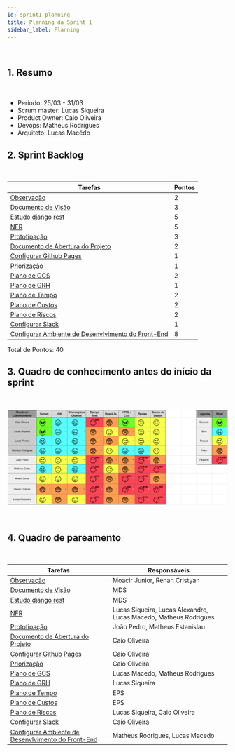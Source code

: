 ```yaml
---
id: sprint1-planning
title: Planning da Sprint 1 
sidebar_label: Planning
---
```


<br>

## 1. Resumo

<br>

- Período: 25/03 - 31/03
- Scrum master: Lucas Siqueira
- Product Owner: Caio Oliveira
- Devops: Matheus Rodrigues
- Arquiteto: Lucas Macêdo

## 2. Sprint Backlog

<br>

Tarefas|Pontos
--|--
|[Observação](https://github.com/fga-eps-mds/2019.1-Hora-Da-Hora/issues/8) | 2
|[Documento de Visão](https://github.com/fga-eps-mds/2019.1-Hora-Da-Hora/issues/9) | 3
|[Estudo django rest](https://github.com/fga-eps-mds/2019.1-Hora-Da-Hora/issues/10) | 5
|[NFR](https://github.com/fga-eps-mds/2019.1-Hora-Da-Hora/issues/11) | 5
|[Prototipação](https://github.com/fga-eps-mds/2019.1-Hora-Da-Hora/issues/12) | 3
|[Documento de Abertura do Projeto](https://github.com/fga-eps-mds/2019.1-Hora-Da-Hora/issues/13) | 2
|[Configurar Github Pages](https://github.com/fga-eps-mds/2019.1-Hora-Da-Hora/issues/14) | 1
|[Priorização](https://github.com/fga-eps-mds/2019.1-Hora-Da-Hora/issues/16) | 1
|[Plano de GCS](https://github.com/fga-eps-mds/2019.1-Hora-Da-Hora/issues/17) | 2
|[Plano de GRH](https://github.com/fga-eps-mds/2019.1-Hora-Da-Hora/issues/18) | 1
|[Plano de Tempo](https://github.com/fga-eps-mds/2019.1-Hora-Da-Hora/issues/19) | 2
|[Plano de Custos](https://github.com/fga-eps-mds/2019.1-Hora-Da-Hora/issues/20) | 2
|[Plano de Riscos](https://github.com/fga-eps-mds/2019.1-Hora-Da-Hora/issues/21) | 2
|[Configurar Slack](https://github.com/fga-eps-mds/2019.1-Hora-Da-Hora/issues/7) | 1
|[Configurar Ambiente de Desenvlvimento do Front-End](https://github.com/fga-eps-mds/2019.1-Hora-Da-Hora/issues/15) | 8


Total de Pontos: 40

## 3. Quadro de conhecimento antes do início da sprint

<br>

![Ilustração do Quadro de Conhecimentos](assets/quadro-conhecimento-1.png)

<br>


## 4. Quadro de pareamento

<br>

Tarefas|Responsáveis
--|--
|[Observação](https://github.com/fga-eps-mds/2019.1-Hora-Da-Hora/issues/8) | Moacir Junior, Renan Cristyan
|[Documento de Visão](https://github.com/fga-eps-mds/2019.1-Hora-Da-Hora/issues/9) | MDS
|[Estudo django rest](https://github.com/fga-eps-mds/2019.1-Hora-Da-Hora/issues/10) | MDS
|[NFR](https://github.com/fga-eps-mds/2019.1-Hora-Da-Hora/issues/11) | Lucas Siqueira, Lucas Alexandre, Lucas Macedo, Matheus Rodrigues
|[Prototipação](https://github.com/fga-eps-mds/2019.1-Hora-Da-Hora/issues/12) | João Pedro, Matheus Estanislau
|[Documento de Abertura do Projeto](https://github.com/fga-eps-mds/2019.1-Hora-Da-Hora/issues/13) | Caio Oliveira 
|[Configurar Github Pages](https://github.com/fga-eps-mds/2019.1-Hora-Da-Hora/issues/14) | Caio Oliveira
|[Priorização](https://github.com/fga-eps-mds/2019.1-Hora-Da-Hora/issues/16) | Caio Oliveira
|[Plano de GCS](https://github.com/fga-eps-mds/2019.1-Hora-Da-Hora/issues/17) |  Lucas Macedo, Matheus Rodrigues
|[Plano de GRH](https://github.com/fga-eps-mds/2019.1-Hora-Da-Hora/issues/18) | Lucas Siqueira
|[Plano de Tempo](https://github.com/fga-eps-mds/2019.1-Hora-Da-Hora/issues/19) | EPS
|[Plano de Custos](https://github.com/fga-eps-mds/2019.1-Hora-Da-Hora/issues/20) | EPS
|[Plano de Riscos](https://github.com/fga-eps-mds/2019.1-Hora-Da-Hora/issues/21) | Lucas Siqueira, Caio Oliveira
|[Configurar Slack](https://github.com/fga-eps-mds/2019.1-Hora-Da-Hora/issues/7) | Caio Oliveira
|[Configurar Ambiente de Desenvlvimento do Front-End](https://github.com/fga-eps-mds/2019.1-Hora-Da-Hora/issues/15) | Matheus Rodrigues, Lucas Macedo






